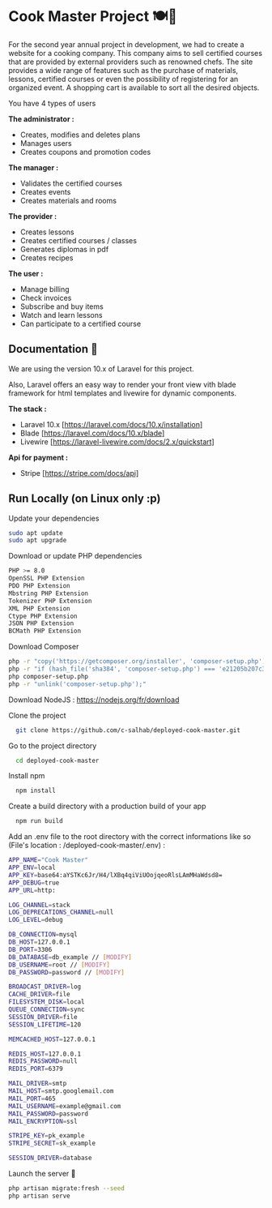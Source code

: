 
# Cook Master Project 🍽️🍗

For the second year annual project in development, we had to create a website for a cooking company. This company aims to sell certified courses that are provided by external providers such as renowned chefs. The site provides a wide range of features such as the purchase of materials, lessons, certified courses or even the possibility of registering for an organized event. A shopping cart is available to sort all the desired objects.

You have 4 types of users

**The administrator :**
- Creates, modifies and deletes plans
- Manages users
- Creates coupons and promotion codes

**The manager :**
- Validates the certified courses
- Creates events
- Creates materials and rooms

**The provider :**
- Creates lessons
- Creates certified courses / classes
- Generates diplomas in pdf
- Creates recipes

**The user :**
- Manage billing
- Check invoices
- Subscribe and buy items
- Watch and learn lessons 
- Can participate to a certified course
## Documentation 📖

We are using the version 10.x of Laravel for this project.

Also, Laravel offers an easy way to render your front view vith blade framework for html templates and livewire for dynamic components.

**The stack :** 
- Laravel 10.x [https://laravel.com/docs/10.x/installation]
- Blade [https://laravel.com/docs/10.x/blade]
- Livewire [https://laravel-livewire.com/docs/2.x/quickstart]

**Api for payment :**
- Stripe [https://stripe.com/docs/api]

## Run Locally (on Linux only :p)

Update your dependencies
```bash
sudo apt update
sudo apt upgrade
```

Download or update PHP dependencies 

```bash
PHP >= 8.0
OpenSSL PHP Extension
PDO PHP Extension
Mbstring PHP Extension
Tokenizer PHP Extension
XML PHP Extension
Ctype PHP Extension
JSON PHP Extension
BCMath PHP Extension
```

Download Composer

```bash
php -r "copy('https://getcomposer.org/installer', 'composer-setup.php');"
php -r "if (hash_file('sha384', 'composer-setup.php') === 'e21205b207c3ff031906575712edab6f13eb0b361f2085f1f1237b7126d785e826a450292b6cfd1d64d92e6563bbde02') { echo 'Installer verified'; } else { echo 'Installer corrupt'; unlink('composer-setup.php'); } echo PHP_EOL;"
php composer-setup.php
php -r "unlink('composer-setup.php');"
```

Download NodeJS : 
https://nodejs.org/fr/download

Clone the project

```bash
  git clone https://github.com/c-salhab/deployed-cook-master.git
```

Go to the project directory

```bash
  cd deployed-cook-master
```

Install npm
```bash
  npm install
```

Create a build directory with a production build of your app
```bash
  npm run build
```

Add an .env file to the root directory with the correct informations like so (File's location : /deployed-cook-master/.env) :

```bash
APP_NAME="Cook Master"
APP_ENV=local
APP_KEY=base64:aYSTKc6Jr/H4/lXBq4qiViUOojqeoRlsLAmMHaWdsd8=
APP_DEBUG=true
APP_URL=http:

LOG_CHANNEL=stack
LOG_DEPRECATIONS_CHANNEL=null
LOG_LEVEL=debug

DB_CONNECTION=mysql
DB_HOST=127.0.0.1
DB_PORT=3306
DB_DATABASE=db_example // [MODIFY]
DB_USERNAME=root // [MODIFY]
DB_PASSWORD=password // [MODIFY]

BROADCAST_DRIVER=log
CACHE_DRIVER=file
FILESYSTEM_DISK=local
QUEUE_CONNECTION=sync
SESSION_DRIVER=file
SESSION_LIFETIME=120

MEMCACHED_HOST=127.0.0.1

REDIS_HOST=127.0.0.1
REDIS_PASSWORD=null
REDIS_PORT=6379

MAIL_DRIVER=smtp
MAIL_HOST=smtp.googlemail.com
MAIL_PORT=465
MAIL_USERNAME=example@gmail.com
MAIL_PASSWORD=password
MAIL_ENCRYPTION=ssl

STRIPE_KEY=pk_example
STRIPE_SECRET=sk_example

SESSION_DRIVER=database
```

Launch the server 🐋
```bash
php artisan migrate:fresh --seed 
php artisan serve 
```

